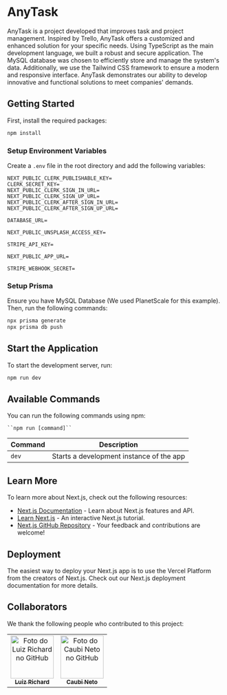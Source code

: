 # AnyTask
AnyTask is a project developed that improves task and project management. Inspired by Trello, AnyTask offers a customized and enhanced solution for your specific needs. Using TypeScript as the main development language, we built a robust and secure application. The MySQL database was chosen to efficiently store and manage the system's data. Additionally, we use the Tailwind CSS framework to ensure a modern and responsive interface. AnyTask demonstrates our ability to develop innovative and functional solutions to meet companies' demands.

## Getting Started

First, install the required packages:

```bash
npm install
```

### Setup Environment Variables

Create a `.env` file in the root directory and add the following variables:

```plaintext
NEXT_PUBLIC_CLERK_PUBLISHABLE_KEY=
CLERK_SECRET_KEY=
NEXT_PUBLIC_CLERK_SIGN_IN_URL=
NEXT_PUBLIC_CLERK_SIGN_UP_URL=
NEXT_PUBLIC_CLERK_AFTER_SIGN_IN_URL=
NEXT_PUBLIC_CLERK_AFTER_SIGN_UP_URL=

DATABASE_URL=

NEXT_PUBLIC_UNSPLASH_ACCESS_KEY=

STRIPE_API_KEY=

NEXT_PUBLIC_APP_URL=

STRIPE_WEBHOOK_SECRET=
```

### Setup Prisma

Ensure you have MySQL Database (We used PlanetScale for this example). Then, run the following commands:

```bash
npx prisma generate
npx prisma db push
```

## Start the Application

To start the development server, run:

```bash
npm run dev
```

## Available Commands

You can run the following commands using npm:

```plaintext
``npm run [command]``
```

| Command | Description             |
|---------|-------------------------|
| `dev`     | Starts a development instance of the app |

## Learn More

To learn more about Next.js, check out the following resources:

- [Next.js Documentation](https://nextjs.org/docs) - Learn about Next.js features and API.
- [Learn Next.js](https://nextjs.org/learn) - An interactive Next.js tutorial.
- [Next.js GitHub Repository](https://github.com/vercel/next.js) - Your feedback and contributions are welcome!

## Deployment

The easiest way to deploy your Next.js app is to use the Vercel Platform from the creators of Next.js. Check out our Next.js deployment documentation for more details.


## Collaborators

We thank the following people who contributed to this project:

<table>
  <tr>
    <td align="center">
      <a href="https://github.com/LuizRichardSan" title="Luiz Richard">
        <img src="https://avatars.githubusercontent.com/u/103777087?v=4" width="100px;" alt="Foto do Luiz Richard no GitHub"/><br>
        <sub>
          <b>Luiz Richard</b>
        </sub>
      </a>
    </td>
    <td align="center">
      <a href="https://github.com/caubineto" title="Caubi Neto">
        <img src="https://avatars.githubusercontent.com/u/90481370?v=4" width="100px;" alt="Foto do Caubi Neto no GitHub"/><br>
        <sub>
          <b>Caubi Neto</b>
        </sub>
      </a>
    </td>
  </tr>
</table>